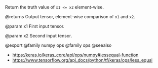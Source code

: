 Return the truth value of `x1 <= x2` element-wise.

@returns
    Output tensor, element-wise comparison of `x1` and `x2`.

@param x1
First input tensor.

@param x2
Second input tensor.

@export
@family numpy ops
@family ops
@seealso
+ <https:/keras.io/keras_core/api/ops/numpy#lessequal-function>
+ <https://www.tensorflow.org/api_docs/python/tf/keras/ops/less_equal>
